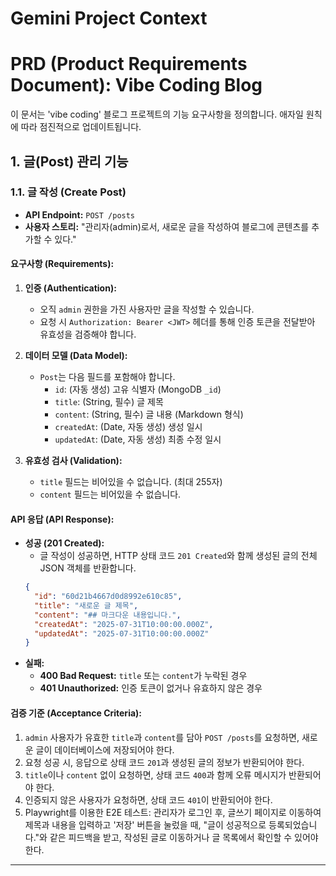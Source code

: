 # Gemini Project Context

# PRD (Product Requirements Document): Vibe Coding Blog

이 문서는 'vibe coding' 블로그 프로젝트의 기능 요구사항을 정의합니다. 애자일 원칙에 따라 점진적으로 업데이트됩니다.

## 1. 글(Post) 관리 기능

### 1.1. 글 작성 (Create Post)

- **API Endpoint:** `POST /posts`
- **사용자 스토리:** "관리자(admin)로서, 새로운 글을 작성하여 블로그에 콘텐츠를 추가할 수 있다."

#### **요구사항 (Requirements):**

1.  **인증 (Authentication):**
    *   오직 `admin` 권한을 가진 사용자만 글을 작성할 수 있습니다.
    *   요청 시 `Authorization: Bearer <JWT>` 헤더를 통해 인증 토큰을 전달받아 유효성을 검증해야 합니다.

2.  **데이터 모델 (Data Model):**
    *   `Post`는 다음 필드를 포함해야 합니다.
        *   `id`: (자동 생성) 고유 식별자 (MongoDB `_id`)
        *   `title`: (String, 필수) 글 제목
        *   `content`: (String, 필수) 글 내용 (Markdown 형식)
        *   `createdAt`: (Date, 자동 생성) 생성 일시
        *   `updatedAt`: (Date, 자동 생성) 최종 수정 일시

3.  **유효성 검사 (Validation):**
    *   `title` 필드는 비어있을 수 없습니다. (최대 255자)
    *   `content` 필드는 비어있을 수 없습니다.

#### **API 응답 (API Response):**

*   **성공 (201 Created):**
    *   글 작성이 성공하면, HTTP 상태 코드 `201 Created`와 함께 생성된 글의 전체 JSON 객체를 반환합니다.
    ```json
    {
      "id": "60d21b4667d0d8992e610c85",
      "title": "새로운 글 제목",
      "content": "## 마크다운 내용입니다.",
      "createdAt": "2025-07-31T10:00:00.000Z",
      "updatedAt": "2025-07-31T10:00:00.000Z"
    }
    ```
*   **실패:**
    *   **400 Bad Request:** `title` 또는 `content`가 누락된 경우
    *   **401 Unauthorized:** 인증 토큰이 없거나 유효하지 않은 경우

#### **검증 기준 (Acceptance Criteria):**

1.  `admin` 사용자가 유효한 `title`과 `content`를 담아 `POST /posts`를 요청하면, 새로운 글이 데이터베이스에 저장되어야 한다.
2.  요청 성공 시, 응답으로 상태 코드 `201`과 생성된 글의 정보가 반환되어야 한다.
3.  `title`이나 `content` 없이 요청하면, 상태 코드 `400`과 함께 오류 메시지가 반환되어야 한다.
4.  인증되지 않은 사용자가 요청하면, 상태 코드 `401`이 반환되어야 한다.
5.  Playwright를 이용한 E2E 테스트: 관리자가 로그인 후, 글쓰기 페이지로 이동하여 제목과 내용을 입력하고 '저장' 버튼을 눌렀을 때, "글이 성공적으로 등록되었습니다."와 같은 피드백을 받고, 작성된 글로 이동하거나 글 목록에서 확인할 수 있어야 한다.

---